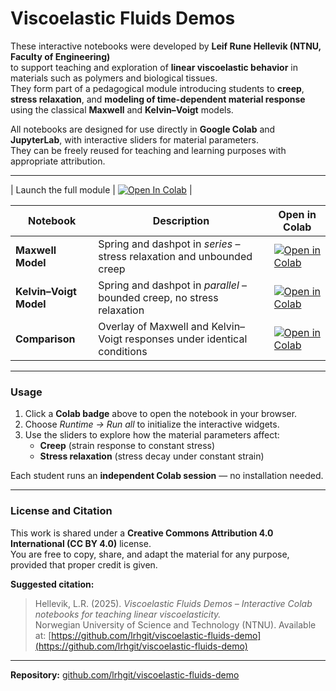 # Viscoelastic Fluids Demos

These interactive notebooks were developed by **Leif Rune Hellevik (NTNU, Faculty of Engineering)**  
to support teaching and exploration of **linear viscoelastic behavior** in materials such as polymers and biological tissues.  
They form part of a pedagogical module introducing students to **creep**, **stress relaxation**, and **modeling of time-dependent material response** using the classical **Maxwell** and **Kelvin–Voigt** models.

All notebooks are designed for use directly in **Google Colab** and **JupyterLab**, with interactive sliders for material parameters.  
They can be freely reused for teaching and learning purposes with appropriate attribution.

---

| Launch the full module | [![Open In Colab](https://colab.research.google.com/assets/colab-badge.svg)](https://colab.research.google.com/github/lrhgit/viscoelastic-fluids-demo/blob/main/intro_viscoelasticity.ipynb) |

| Notebook | Description | Open in Colab |
|-----------|--------------|----------------|
| **Maxwell Model** | Spring and dashpot in *series* – stress relaxation and unbounded creep | [![Open in Colab](https://colab.research.google.com/assets/colab-badge.svg)](https://colab.research.google.com/github/lrhgit/viscoelastic-fluids-demo/blob/main/maxwell_model.ipynb) |
| **Kelvin–Voigt Model** | Spring and dashpot in *parallel* – bounded creep, no stress relaxation | [![Open in Colab](https://colab.research.google.com/assets/colab-badge.svg)](https://colab.research.google.com/github/lrhgit/viscoelastic-fluids-demo/blob/main/kelvin_voigt_model.ipynb) |
| **Comparison** | Overlay of Maxwell and Kelvin–Voigt responses under identical conditions | [![Open in Colab](https://colab.research.google.com/assets/colab-badge.svg)](https://colab.research.google.com/github/lrhgit/viscoelastic-fluids-demo/blob/main/comparison.ipynb) |

---

### Usage
1. Click a **Colab badge** above to open the notebook in your browser.  
2. Choose *Runtime → Run all* to initialize the interactive widgets.  
3. Use the sliders to explore how the material parameters affect:
   - **Creep** (strain response to constant stress)
   - **Stress relaxation** (stress decay under constant strain)

Each student runs an **independent Colab session** — no installation needed.

---

### License and Citation
This work is shared under a **Creative Commons Attribution 4.0 International (CC BY 4.0)** license.  
You are free to copy, share, and adapt the material for any purpose, provided that proper credit is given.

**Suggested citation:**
> Hellevik, L.R. (2025). *Viscoelastic Fluids Demos – Interactive Colab notebooks for teaching linear viscoelasticity.*  
> Norwegian University of Science and Technology (NTNU). Available at: [https://github.com/lrhgit/viscoelastic-fluids-demo](https://github.com/lrhgit/viscoelastic-fluids-demo)

---

**Repository:** [github.com/lrhgit/viscoelastic-fluids-demo](https://github.com/lrhgit/viscoelastic-fluids-demo)






















